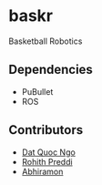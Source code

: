 # baskr
Basketball Robotics


## Dependencies
- PuBullet
- ROS


## Contributors
- [Dat Quoc Ngo](https://github.com/quocdat32461997)
- [Rohith Preddi]()
- [Abhiramon]()